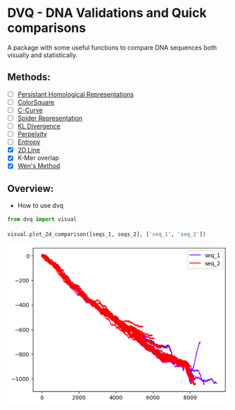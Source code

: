 # DVQ - DNA Validations and Quick comparisons 
A package with some useful functions to compare DNA sequences both visually and statistically. 

## Methods:
- [ ] [Persistant Homological Representations](https://american-cse.org/csci2022-ieee/pdfs/CSCI2022-2lPzsUSRQukMlxf8K2x89I/202800b599/202800b599.pdf)
- [ ] [ColorSquare](https://match.pmf.kg.ac.rs/electronic_versions/Match68/n2/match68n2_621-637.pdf)
- [ ] [C-Curve](https://pubmed.ncbi.nlm.nih.gov/23246806/)
- [ ] [Spider Representation](https://www.researchgate.net/publication/260971259_Spider_Representation_of_DNA_Sequences)
- [ ] [KL Divergence](https://pubmed.ncbi.nlm.nih.gov/31981184/)
- [ ] [Perpelxity](https://arxiv.org/pdf/1202.2518.pdf)
- [ ] [Entropy](https://pubmed.ncbi.nlm.nih.gov/9344742/)
- [x] [2D Line](https://www.ncbi.nlm.nih.gov/pmc/articles/PMC162336/)
- [x] K-Mer overlap
- [x] [Wen's Method](https://pubmed.ncbi.nlm.nih.gov/29765099/)

## Overview:

* How to use dvq
```python
from dvq import visual

visual.plot_2d_comparison([seqs_1, seqs_2], ['seq_1', 'seq_2'])

```

![An example graphic comparing sequences ](Untitled.png "2D Comparison - Same virus")
